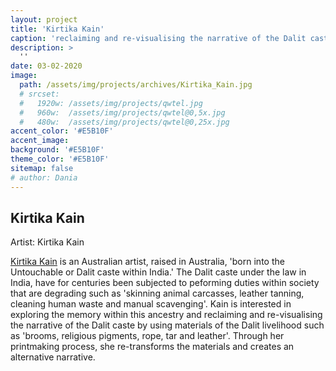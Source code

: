 ```yaml
---
layout: project
title: 'Kirtika Kain'
caption: 'reclaiming and re-visualising the narrative of the Dalit caste'
description: >
  ''
date: 03-02-2020
image: 
  path: /assets/img/projects/archives/Kirtika_Kain.jpg
  # srcset: 
  #   1920w: /assets/img/projects/qwtel.jpg
  #   960w:  /assets/img/projects/qwtel@0,5x.jpg
  #   480w:  /assets/img/projects/qwtel@0,25x.jpg
accent_color: '#E5B10F'
accent_image:
background: '#E5B10F'
theme_color: '#E5B10F'
sitemap: false
# author: Dania
---
```

## Kirtika Kain

Artist: Kirtika Kain

[Kirtika Kain](https://www.kirtikakain.com/bio ) is an Australian artist, raised in Australia, 'born into the Untouchable or Dalit caste within India.' The Dalit caste under the law in India, have for centuries been subjected to peforming duties within society that are degrading such as 'skinning animal carcasses, leather tanning, cleaning human waste and manual scavenging'. Kain is interested in exploring the memory within this ancestry and reclaiming and re-visualising the narrative of the Dalit caste by using materials of the Dalit livelihood such as 'brooms, religious pigments, rope, tar and leather'. Through her printmaking process, she re-transforms the materials and creates an alternative narrative.
